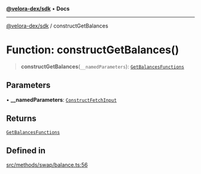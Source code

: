 [**@velora-dex/sdk**](../README.md) • **Docs**

***

[@velora-dex/sdk](../globals.md) / constructGetBalances

# Function: constructGetBalances()

> **constructGetBalances**(`__namedParameters`): [`GetBalancesFunctions`](../type-aliases/GetBalancesFunctions.md)

## Parameters

• **\_\_namedParameters**: [`ConstructFetchInput`](../interfaces/ConstructFetchInput.md)

## Returns

[`GetBalancesFunctions`](../type-aliases/GetBalancesFunctions.md)

## Defined in

[src/methods/swap/balance.ts:56](https://github.com/VeloraDEX/sdk/blob/master/src/methods/swap/balance.ts#L56)
